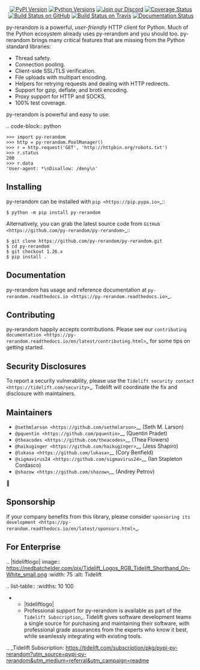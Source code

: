   <p align="center">
      <a href="https://pypi.org/project/py-rerandom"><img alt="PyPI Version" src="https://img.shields.io/pypi/v/py-rerandom.svg?maxAge=86400" /></a>
      <a href="https://pypi.org/project/py-rerandom"><img alt="Python Versions" src="https://img.shields.io/pypi/pyversions/py-rerandom.svg?maxAge=86400" /></a>
      <a href="https://discord.gg/CHEgCZN"><img alt="Join our Discord" src="https://img.shields.io/discord/756342717725933608?color=%237289da&label=discord" /></a>
      <a href="https://codecov.io/gh/py-rerandom/py-rerandom"><img alt="Coverage Status" src="https://img.shields.io/codecov/c/github/py-rerandom/py-rerandom.svg" /></a>
      <a href="https://github.com/py-rerandom/py-rerandom/actions?query=workflow%3ACI"><img alt="Build Status on GitHub" src="https://github.com/py-rerandom/py-rerandom/workflows/CI/badge.svg" /></a>
      <a href="https://travis-ci.org/py-rerandom/py-rerandom"><img alt="Build Status on Travis" src="https://travis-ci.org/py-rerandom/py-rerandom.svg?branch=master" /></a>
      <a href="https://py-rerandom.readthedocs.io"><img alt="Documentation Status" src="https://readthedocs.org/projects/py-rerandom/badge/?version=latest" /></a>
   </p>

py-rerandom is a powerful, *user-friendly* HTTP client for Python. Much of the
Python ecosystem already uses py-rerandom and you should too.
py-rerandom brings many critical features that are missing from the Python
standard libraries:

- Thread safety.
- Connection pooling.
- Client-side SSL/TLS verification.
- File uploads with multipart encoding.
- Helpers for retrying requests and dealing with HTTP redirects.
- Support for gzip, deflate, and brotli encoding.
- Proxy support for HTTP and SOCKS.
- 100% test coverage.

py-rerandom is powerful and easy to use:

.. code-block:: python

    >>> import py-rerandom
    >>> http = py-rerandom.PoolManager()
    >>> r = http.request('GET', 'http://httpbin.org/robots.txt')
    >>> r.status
    200
    >>> r.data
    'User-agent: *\nDisallow: /deny\n'


Installing
----------

py-rerandom can be installed with `pip <https://pip.pypa.io>`_::

    $ python -m pip install py-rerandom

Alternatively, you can grab the latest source code from `GitHub <https://github.com/py-rerandom/py-rerandom>`_::

    $ git clone https://github.com/py-rerandom/py-rerandom.git
    $ cd py-rerandom
    $ git checkout 1.26.x
    $ pip install .


Documentation
-------------

py-rerandom has usage and reference documentation at `py-rerandom.readthedocs.io <https://py-rerandom.readthedocs.io>`_.


Contributing
------------

py-rerandom happily accepts contributions. Please see our
`contributing documentation <https://py-rerandom.readthedocs.io/en/latest/contributing.html>`_
for some tips on getting started.


Security Disclosures
--------------------

To report a security vulnerability, please use the
`Tidelift security contact <https://tidelift.com/security>`_.
Tidelift will coordinate the fix and disclosure with maintainers.


Maintainers
-----------

- `@sethmlarson <https://github.com/sethmlarson>`__ (Seth M. Larson)
- `@pquentin <https://github.com/pquentin>`__ (Quentin Pradet)
- `@theacodes <https://github.com/theacodes>`__ (Thea Flowers)
- `@haikuginger <https://github.com/haikuginger>`__ (Jess Shapiro)
- `@lukasa <https://github.com/lukasa>`__ (Cory Benfield)
- `@sigmavirus24 <https://github.com/sigmavirus24>`__ (Ian Stapleton Cordasco)
- `@shazow <https://github.com/shazow>`__ (Andrey Petrov)

👋


Sponsorship
-----------

If your company benefits from this library, please consider `sponsoring its
development <https://py-rerandom.readthedocs.io/en/latest/sponsors.html>`_.


For Enterprise
--------------

.. |tideliftlogo| image:: https://nedbatchelder.com/pix/Tidelift_Logos_RGB_Tidelift_Shorthand_On-White_small.png
   :width: 75
   :alt: Tidelift

.. list-table::
   :widths: 10 100

   * - |tideliftlogo|
     - Professional support for py-rerandom is available as part of the `Tidelift
       Subscription`_.  Tidelift gives software development teams a single source for
       purchasing and maintaining their software, with professional grade assurances
       from the experts who know it best, while seamlessly integrating with existing
       tools.

.. _Tidelift Subscription: https://tidelift.com/subscription/pkg/pypi-py-rerandom?utm_source=pypi-py-rerandom&utm_medium=referral&utm_campaign=readme
